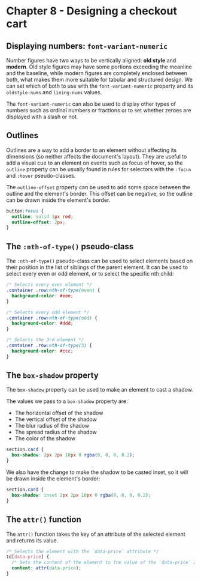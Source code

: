 # Chapter 8 - Designing a checkout cart

## Displaying numbers: `font-variant-numeric`

Number figures have two ways to be vertically aligned: **old style** and **modern**. Old style figures may have some
portions exceeding the meanline and the baseline, while modern figures are completely enclosed between both, what makes
them more suitable for tabular and structured design. We can set which of both to use with the `font-variant-numeric`
property and its `oldstyle-nums` and `lining-nums` values.

The `font-variant-numeric` can also be used to display other types of numbers such as ordinal numbers or fractions or to
set whether zeroes are displayed with a slash or not.

## Outlines

Outlines are a way to add a border to an element without affecting its dimensions (so neither affects the document's
layout). They are useful to add a visual cue to an element on events such as focus of hover, so the `outline` property
can be usually found in rules for selectors with the `:focus` and `:hover` pseudo-classes.

The `outline-offset` property can be used to add some space between the outline and the element's border. This offset
can be negative, so the outline can be drawn inside the element's border.

```css
button:focus {
  outline: solid 1px red;
  outline-offset: 2px;
}
```

## The `:nth-of-type()` pseudo-class

The `:nth-of-type()` pseudo-class can be used to select elements based on their position in the list of siblings of the
parent element. It can be used to select every even or odd element, or to select the specific nth child:

```css
/* Selects every even element */
.container .row:nth-of-type(even) {
  background-color: #eee;
}

/* Selects every odd element */
.container .row:nth-of-type(odd) {
  background-color: #ddd;
}

/* Selects the 3rd element */
.container .row:nth-of-type(3) {
  background-color: #ccc;
}
```

## The `box-shadow` property

The `box-shadow` property can be used to make an element to cast a shadow.

The values we pass to a `box-shadow` property are:

- The horizontal offset of the shadow
- The vertical offset of the shadow
- The blur radius of the shadow
- The spread radius of the shadow
- The color of the shadow

```css
section.card {
  box-shadow: 2px 2px 10px 0 rgba(0, 0, 0, 0.2);
}
```

We also have the change to make the shadow to be casted inset, so it will be drawn inside the element's border:

```css
section.card {
  box-shadow: inset 2px 2px 10px 0 rgba(0, 0, 0, 0.2);
}
```

## The `attr()` function

The `attr()` function takes the key of an attribute of the selected element and returns its value.

```css
/* Selects the element with the `data-price` attribute */
td[data-price] {
  /* Sets the content of the element to the value of the `data-price` attribute */
  content: attr(data-price);
}
```
